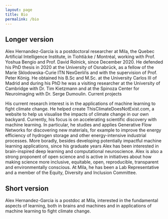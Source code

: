 ```yaml
---
layout: page
title: Bio
permalink: /bio
---
```

## Longer version

Alex Hernandez-Garcia is a postdoctoral researcher at Mila, the Quebec Artificial Intelligence Institute, in Tiohtià:ke / Montréal, working with Prof. Yoshua Bengio and Prof. David Rolnick, since December 2020. He defended his PhD thesis in 2020 at the University of Osnabrück, as a fellow of the Marie Sklodowska-Curie ITN NexGenVis and with the supervision of Prof. Peter König. He obtained his B.Sc and M.Sc. at the University Carlos III of Madrid and during his PhD he was a visiting researcher at the University of Cambridge with Dr. Tim Kietzmann and at the Spinoza Center for Neuroimaging with Dr. Serge Dumoulin.
Current projects

His current research interest is in the applications of machine learning to fight climate change. He helped create ThisClimateDoesNotExist.com, a website to help us visualise the impacts of climate change in our own backyard. Currently, his focus is on accelerating scientific discovery with machine learning. In particular, he studies and applies Generative Flow Networks for discovering new materials, for example to improve the energy efficiency of hydrogen storage and other energy-intensive industrial processes. More boradly, besides developing potentially impactful machine learning applications, since his graduate years Alex has been interested in brain-inspired deep learning and computational neuroscience. Alex is also a strong proponent of open science and is active in initiatives about how making science more inclusive, equitable, open, reproducible, transparent and environmentally conscious. At Mila, he has been a Lab Representative and a member of the Equity, Diversity and Inclusion Committee.

## Short version

Alex Hernandez-Garcia is a postdoc at Mila, interested in the fundamental aspects of learning, both in brains and machines and in applications of machine learning to fight climate change.
